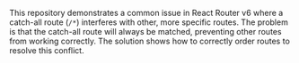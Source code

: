 This repository demonstrates a common issue in React Router v6 where a catch-all route (`/*`) interferes with other, more specific routes.  The problem is that the catch-all route will always be matched, preventing other routes from working correctly. The solution shows how to correctly order routes to resolve this conflict.